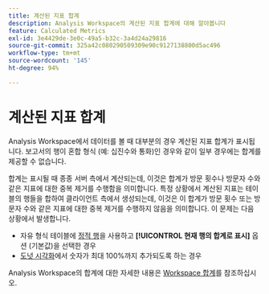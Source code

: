 ```yaml
---
title: 계산된 지표 합계
description: Analysis Workspace의 계산된 지표 합계에 대해 알아봅니다
feature: Calculated Metrics
exl-id: 3e4429de-3e0c-49a5-b32c-3a4d24a29816
source-git-commit: 325a42c080290509309e90c9127138800d5ac496
workflow-type: tm+mt
source-wordcount: '145'
ht-degree: 94%

---
```


# 계산된 지표 합계

Analysis Workspace에서 데이터를 볼 때 대부분의 경우 계산된 지표 합계가 표시됩니다. 보고서의 행이 혼합 형식 (예: 십진수와 통화)인 경우와 같이 일부 경우에는 합계를 제공할 수 없습니다.

합계는 표시될 때 종종 서버 측에서 계산되는데, 이것은 합계가 방문 횟수나 방문자 수와 같은 지표에 대한 중복 제거를 수행함을 의미합니다. 특정 상황에서 계산된 지표는 테이블의 행들을 합하여 클라이언트 측에서 생성되는데, 이것은 이 합계가 방문 횟수 또는 방문자 수와 같은 지표에 대한 중복 제거를 수행하지 않음을 의미합니다.  이 문제는 다음 상황에서 발생합니다.

* 자유 형식 테이블에 [정적 행](/help/analyze/analysis-workspace/visualizations/freeform-table/column-row-settings/manual-vs-dynamic-rows.md)을 사용하고 **[!UICONTROL 현재 행의 합계로 표시]** 옵션 (기본값)을 선택한 경우
* [도넛 시각화](/help/analyze/analysis-workspace/visualizations/donut.md)에서 숫자가 최대 100%까지 추가되도록 하는 경우

Analysis Workspace의 합계에 대한 자세한 내용은 [Workspace 합계](/help/analyze/analysis-workspace/visualizations/freeform-table/workspace-totals.md#static-row-total)를 참조하십시오.
